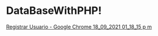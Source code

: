 # DataBaseWithPHP!
[Registrar Usuario - Google Chrome 18_09_2021 01_18_15 p  m](https://user-images.githubusercontent.com/84784862/133895497-786a4151-9614-4dbc-9f5b-44819d7b5726.png)
